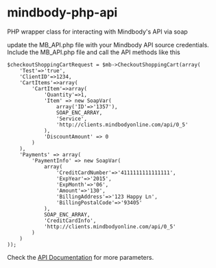 mindbody-php-api
============

PHP wrapper class for interacting with Mindbody's API via soap

update the MB_API.php file with your Mindbody API source credentials. 
Include the MB_API.php file and call the API methods like this 

	$checkoutShoppingCartRequest = $mb->CheckoutShoppingCart(array(
		'Test'=>'true',
		'ClientID'=>1234,
		'CartItems'=>array(
			'CartItem'=>array(
				'Quantity'=>1,
				'Item' => new SoapVar(
					array('ID'=>'1357'), 
					SOAP_ENC_ARRAY, 
					'Service', 
					'http://clients.mindbodyonline.com/api/0_5'
				),
				'DiscountAmount' => 0
			)
		),
		'Payments' => array(
			'PaymentInfo' => new SoapVar(
				array(
					'CreditCardNumber'=>'4111111111111111', 
					'ExpYear'=>'2015', 
					'ExpMonth'=>'06', 
					'Amount'=>'130', 
					'BillingAddress'=>'123 Happy Ln', 
					'BillingPostalCode'=>'93405'
				), 
				SOAP_ENC_ARRAY, 
				'CreditCardInfo', 
				'http://clients.mindbodyonline.com/api/0_5'
			)
		)
	));

Check the [API Documentation](https://api.mindbodyonline.com/doc) for more parameters. 